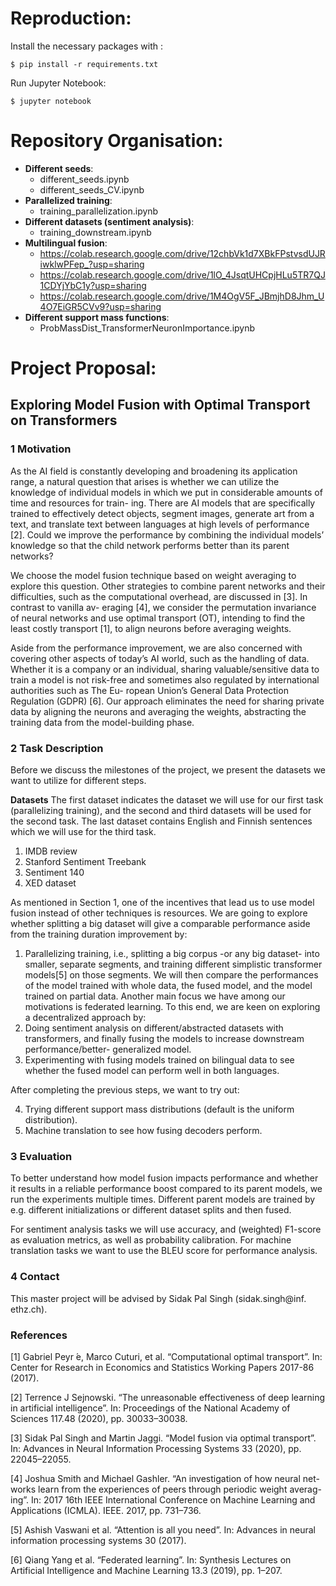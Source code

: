 # Reproduction:
Install the necessary packages with :
```
$ pip install -r requirements.txt
```
Run Jupyter Notebook:
```
$ jupyter notebook
```
# Repository Organisation:
- **Different seeds**:
  - different_seeds.ipynb
  - different_seeds_CV.ipynb
- **Parallelized training**:
  - training_parallelization.ipynb
- **Different datasets (sentiment analysis)**:
  - training_downstream.ipynb
- **Multilingual fusion**:
  - https://colab.research.google.com/drive/12chbVk1d7XBkFPstvsdUJRiwklwPFep_?usp=sharing
  - https://colab.research.google.com/drive/1lO_4JsqtUHCpjHLu5TR7QJ1CDYjYbC1y?usp=sharing
  - https://colab.research.google.com/drive/1M4OgV5F_JBmjhD8Jhm_U4O7EiGR5CVv9?usp=sharing
- **Different support mass functions**:
  - ProbMassDist_TransformerNeuronImportance.ipynb



# Project Proposal:
## Exploring Model Fusion with Optimal Transport on Transformers

### 1 Motivation
As the AI field is constantly developing and broadening its application range, a
natural question that arises is whether we can utilize the knowledge of individual
models in which we put in considerable amounts of time and resources for train-
ing. There are AI models that are specifically trained to effectively detect objects,
segment images, generate art from a text, and translate text between languages at
high levels of performance [2]. Could we improve the performance by combining
the individual models’ knowledge so that the child network performs better than
its parent networks?

We choose the model fusion technique based on weight averaging to explore this
question. Other strategies to combine parent networks and their difficulties, such
as the computational overhead, are discussed in [3]. In contrast to vanilla av-
eraging [4], we consider the permutation invariance of neural networks and use
optimal transport (OT), intending to find the least costly transport [1], to align
neurons before averaging weights.

Aside from the performance improvement, we are also concerned with covering
other aspects of today’s AI world, such as the handling of data. Whether it is a
company or an individual, sharing valuable/sensitive data to train a model is not
risk-free and sometimes also regulated by international authorities such as The Eu-
ropean Union’s General Data Protection Regulation (GDPR) [6]. Our approach
eliminates the need for sharing private data by aligning the neurons and averaging
the weights, abstracting the training data from the model-building phase.

### 2 Task Description
Before we discuss the milestones of the project, we present the datasets we want
to utilize for different steps.

**Datasets** The first dataset indicates the dataset we will use for our first task
(parallelizing training), and the second and third datasets will be used for the
second task. The last dataset contains English and Finnish sentences which we
will use for the third task.
1. IMDB review
2. Stanford Sentiment Treebank
3. Sentiment 140
4. XED dataset

As mentioned in Section 1, one of the incentives that lead us to use model
fusion instead of other techniques is resources. We are going to explore whether
splitting a big dataset will give a comparable performance aside from the training
duration improvement by:

1. Parallelizing training, i.e., splitting a big corpus -or any big dataset- into
   smaller, separate segments, and training different simplistic transformer
   models[5] on those segments. We will then compare the performances of
   the model trained with whole data, the fused model, and the model trained
   on partial data.
   Another main focus we have among our motivations is federated learning. To
   this end, we are keen on exploring a decentralized approach by:
2. Doing sentiment analysis on different/abstracted datasets with transformers,
   and finally fusing the models to increase downstream performance/better-
   generalized model.
3. Experimenting with fusing models trained on bilingual data to see whether
   the fused model can perform well in both languages.

After completing the previous steps, we want to try out:

4. Trying different support mass distributions (default is the uniform distribution).
5. Machine translation to see how fusing decoders perform.

### 3 Evaluation
To better understand how model fusion impacts performance and whether it results in a reliable performance boost compared to its parent models, we run the
experiments multiple times. Different parent models are trained by e.g. different
initializations or different dataset splits and then fused.

For sentiment analysis tasks we will use accuracy, and (weighted) F1-score as
evaluation metrics, as well as probability calibration. For machine translation
tasks we want to use the BLEU score for performance analysis.

### 4 Contact
This master project will be advised by Sidak Pal Singh (sidak.singh@inf.
ethz.ch).

### References
[1] Gabriel Peyr ́e, Marco Cuturi, et al. “Computational optimal transport”. In:
Center for Research in Economics and Statistics Working Papers 2017-86
(2017).

[2] Terrence J Sejnowski. “The unreasonable effectiveness of deep learning in
artificial intelligence”. In: Proceedings of the National Academy of Sciences
117.48 (2020), pp. 30033–30038.

[3] Sidak Pal Singh and Martin Jaggi. “Model fusion via optimal transport”. In:
Advances in Neural Information Processing Systems 33 (2020), pp. 22045–22055.

[4] Joshua Smith and Michael Gashler. “An investigation of how neural net-
works learn from the experiences of peers through periodic weight averag-
ing”. In: 2017 16th IEEE International Conference on Machine Learning
and Applications (ICMLA). IEEE. 2017, pp. 731–736.

[5] Ashish Vaswani et al. “Attention is all you need”. In: Advances in neural
information processing systems 30 (2017).

[6] Qiang Yang et al. “Federated learning”. In: Synthesis Lectures on Artificial
Intelligence and Machine Learning 13.3 (2019), pp. 1–207.